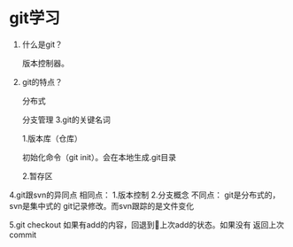 # git学习
1. 什么是git？ 
    
    版本控制器。
2. git的特点？
    
    分布式

    分支管理
3.git的关键名词

    1.版本库（仓库）

    初始化命令（git init）。会在本地生成.git目录

    2.暂存区


4.git跟svn的异同点
相同点：
    1.版本控制
    2.分支概念
不同点：
    git是分布式的，svn是集中式的
    git记录修改。而svn跟踪的是文件变化

5.git checkout
如果有add的内容，回退到上次add的状态。如果没有 返回上次commit

